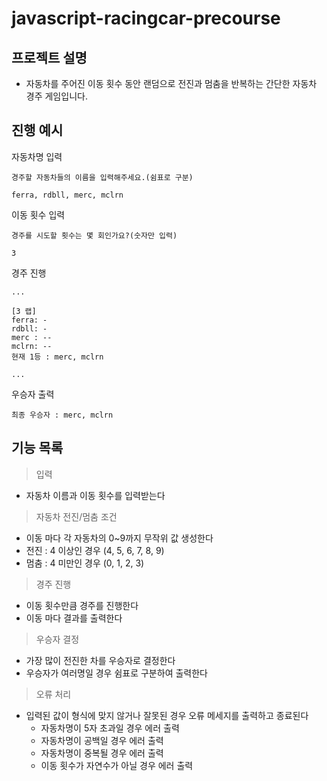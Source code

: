 # javascript-racingcar-precourse

## 프로젝트 설명
- 자동차를 주어진 이동 횟수 동안 랜덤으로 전진과 멈춤을 반복하는 간단한 자동차 경주 게임입니다. 

## 진행 예시
자동차명 입력
```
경주할 자동차들의 이름을 입력해주세요.(쉼표로 구분)

ferra, rdbll, merc, mclrn
```

이동 횟수 입력
```
경주를 시도할 횟수는 몇 회인가요?(숫자만 입력)

3
```
경주 진행
```
...

[3 랩]
ferra: -
rdbll: -
merc : --
mclrn: --
현재 1등 : merc, mclrn

...
```
우승자 출력
```
최종 우승자 : merc, mclrn
```


## 기능 목록
> 입력
  - 자동차 이름과 이동 횟수를 입력받는다
> 자동차 전진/멈춤 조건
  - 이동 마다 각 자동차의 0~9까지 무작위 값 생성한다
  - 전진 : 4 이상인 경우 (4, 5, 6, 7, 8, 9) 
  - 멈춤 : 4 미만인 경우 (0, 1, 2, 3)
> 경주 진행
  - 이동 횟수만큼 경주를 진행한다
  - 이동 마다 결과를 출력한다
> 우승자 결정
  - 가장 많이 전진한 차를 우승자로 결정한다
  - 우승자가 여러명일 경우 쉼표로 구분하여 출력한다
> 오류 처리
  - 입력된 값이 형식에 맞지 않거나 잘못된 경우 오류 메세지를 출력하고 종료된다
    - 자동차명이 5자 초과일 경우 에러 출력
    - 자동차명이 공백일 경우 에러 출력
    - 자동차명이 중복될 경우 에러 출력
    - 이동 횟수가 자연수가 아닐 경우 에러 출력
